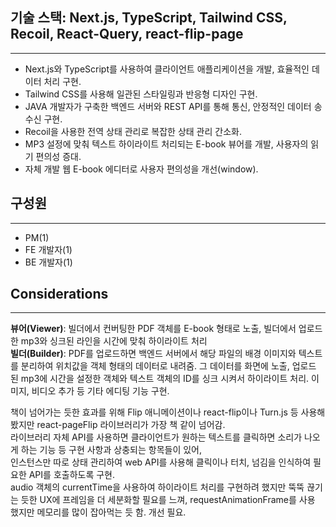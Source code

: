 ## 기술 스택: Next.js, TypeScript, Tailwind CSS, Recoil, React-Query, react-flip-page

---

- Next.js와 TypeScript를 사용하여 클라이언트 애플리케이션을 개발, 효율적인 데이터 처리 구현.
- Tailwind CSS를 사용해 일관된 스타일링과 반응형 디자인 구현.
- JAVA 개발자가 구축한 백엔드 서버와 REST API를 통해 통신, 안정적인 데이터 송수신 구현.
- Recoil을 사용한 전역 상태 관리로 복잡한 상태 관리 간소화.
- MP3 설정에 맞춰 텍스트 하이라이트 처리되는 E-book 뷰어를 개발, 사용자의 읽기 편의성 증대.
- 자체 개발 웹 E-book 에디터로 사용자 편의성을 개선(window).

## 구성원

---

- PM(1)
- FE 개발자(1)
- BE 개발자(1)

## Considerations

---

**뷰어(Viewer)**: 빌더에서 컨버팅한 PDF 객체를 E-book 형태로 노출, 빌더에서 업로드한 mp3와 싱크된 라인을 시간에 맞춰 하이라이트 처리  
**빌더(Builder)**: PDF를 업로드하면 백엔드 서버에서 해당 파일의 배경 이미지와 텍스트를 분리하여 위치값을 객체 형태의 데이터로 내려줌. 그 데이터를 화면에 노출, 업로드 된 mp3에 시간을 설정한 객체와 텍스트 객체의 ID를 싱크 시켜서 하이라이트 처리. 이미지, 비디오 추가 등 기타 에디팅 기능 구현.

책이 넘어가는 듯한 효과를 위해 Flip 애니메이션이나 react-flip이나 Turn.js 등 사용해 봤지만 react-pageFlip 라이브러리가 가장 책 같이 넘어감.  
라이브러리 자체 API를 사용하면 클라이언트가 원하는 텍스트를 클릭하면 소리가 나오게 하는 기능 등 구현 사항과 상충되는 항목들이 있어,  
인스턴스만 따로 상태 관리하여 web API를 사용해 클릭이나 터치, 넘김을 인식하여 필요한 API를 호출하도록 구현.  
audio 객체의 currentTime을 사용하여 하이라이트 처리를 구현하려 했지만 뚝뚝 끊기는 듯한 UX에 프레임을 더 세분화할 필요를 느껴, requestAnimationFrame를 사용 했지만 메모리를 많이 잡아먹는 듯 함. 개선 필요.
